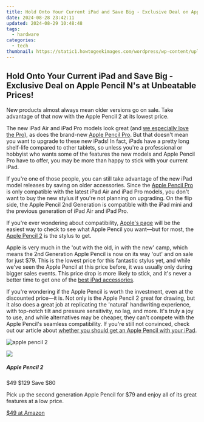```yaml
---
title: Hold Onto Your Current iPad and Save Big - Exclusive Deal on Apple Pencil N's at Unbeatable Prices!
date: 2024-08-28 23:42:11
updated: 2024-08-29 10:48:48
tags:
  - hardware
categories:
  - tech
thumbnail: https://static1.howtogeekimages.com/wordpress/wp-content/uploads/2024/05/53007391947_cbfb770f1f_o.jpg
---
```


## Hold Onto Your Current iPad and Save Big - Exclusive Deal on Apple Pencil N's at Unbeatable Prices!

New products almost always mean older versions go on sale. Take advantage of that now with the Apple Pencil 2 at its lowest price.

 The new iPad Air and iPad Pro models look great (and [we especially love the Pro](https://easy-unlock-android.techidaily.com/in-2024-full-tutorial-to-bypass-your-oneplus-ace-2v-face-lock-by-drfone-android/)), as does the brand-new [Apple Pencil Pro](https://android-location-track.techidaily.com/in-2024-2-ways-to-monitor-realme-c33-2023-activity-drfone-by-drfone-virtual-android/). But that doesn't mean you want to upgrade to these new iPads! In fact, iPads have a pretty long shelf-life compared to other tablets, so unless you're a professional or hobbyist who wants some of the features the new models and Apple Pencil Pro have to offer, you may be more than happy to stick with your current iPad.

 If you're one of those people, you can still take advantage of the new iPad model releases by saving on older accessories. Since the [Apple Pencil Pro](https://www.amazon.com/Apple-Pencil-Pro-Pixel-Perfect-Industry-Leading/dp/B0D3J71RM7?tag=hotoge-20&ascsubtag=UUhtgUeUpU2003189&asc%5Frefurl=https%3A%2F%2Fwww.howtogeek.com%2Fapple-pencil-2-discount%2F&asc%5Fcampaign=Affiliate) is only compatible with the latest iPad Air and iPad Pro models, you don't want to buy the new stylus if you're not planning on upgrading. On the flip side, the Apple Pencil 2nd Generation is compatible with the iPad mini and the previous generation of iPad Air and iPad Pro.

 If you're ever wondering about compatibility, [Apple's page](https://support.apple.com/en-us/108937) will be the easiest way to check to see what Apple Pencil you want—but for most, the [Apple Pencil 2](https://www.amazon.com/Apple-MU8F2AM-A-Pencil-Generation/dp/B07K1WWBJK?tag=hotoge-20&ascsubtag=UUhtgUeUpU2003189&asc%5Frefurl=https%3A%2F%2Fwww.howtogeek.com%2Fapple-pencil-2-discount%2F&asc%5Fcampaign=Affiliate) is the stylus to get.

 Apple is very much in the 'out with the old, in with the new' camp, which means the 2nd Generation Apple Pencil is now on its way 'out' and on sale for just $79\. This is the lowest price for this fantastic stylus yet, and while we've seen the Apple Pencil at this price before, it was usually only during bigger sales events. This price drop is more likely to stick, and it's never a better time to get one of the [best iPad accessories](https://techidaily.com/guide-on-how-to-erase-apple-iphone-6s-data-completely-drfone-by-drfone-ios-full-data-eraser-ios-full-data-eraser/).

 If you're wondering if the Apple Pencil is worth the investment, even at the discounted price—it is. Not only is the Apple Pencil 2 great for drawing, but it also does a great job at replicating the 'natural' handwriting experience, with top-notch tilt and pressure sensitivity, no lag, and more. It's truly a joy to use, and while alternatives may be cheaper, they can't compete with the Apple Pencil's seamless compatibility. If you're still not convinced, check out our article about [whether you should get an Apple Pencil with your iPad](https://facebook-video-footage.techidaily.com/updated-overcoming-shadows-in-indoor-vlogging-environments/).

![apple pencil 2](https://static1.howtogeekimages.com/wordpress/wp-content/uploads/2023/10/apple-pencil-2.png) 

![](https://static1.howtogeekimages.com/wordpresshttps://static0.howtogeekimages.com/wordpress/wp-content/uploads/2024/01/htg-best-of-2024-1.png) 

#####  Apple Pencil 2

$49 $129 Save $80 

Pick up the second generation Apple Pencil for $79 and enjoy all of its great features at a low price.

[$49 at Amazon](https://www.amazon.com/Apple-MU8F2AM-A-Pencil-Generation/dp/B07K1WWBJK?tag=hotoge-20&ascsubtag=UUhtgUeUpU2003189&asc%5Frefurl=https%3A%2F%2Fwww.howtogeek.com%2Fapple-pencil-2-discount%2F&asc%5Fcampaign=Affiliate)

<ins class="adsbygoogle"
     style="display:block"
     data-ad-format="autorelaxed"
     data-ad-client="ca-pub-7571918770474297"
     data-ad-slot="1223367746"></ins>



<ins class="adsbygoogle"
     style="display:block"
     data-ad-client="ca-pub-7571918770474297"
     data-ad-slot="8358498916"
     data-ad-format="auto"
     data-full-width-responsive="true"></ins>
